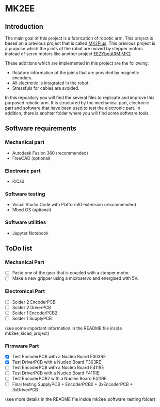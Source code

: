 # MK2EE
## Introduction
The main goal of this project is a fabrication of robotic arm. This project is based on a previous project that is called [MK2Plus](https://www.instructables.com/Robot-Arm-MK2-Plus-Stepper-Motor-Used/). This previous project is a purpose which the joints of the robot are moved by stepper motors instead of servo motors like another project [EEZYbotARM MK2](http://www.eezyrobots.it/eba_mk2.html).

These additions which are implemented in this project are the following:
* Rotatory information of the joints that are provided by magnetic encoders.
* All electronic is integrated in the robot.
* Stressfuls for cables are avoided.

In this repository you will find the several files to replicate and improve this purposed robotic arm. It is structured by the mechanical part, electronic part and software that have been used to test the electronic part. In addition, there is anohter folder where you will find some software tools.

## Software requirements
### Mechanical part
* Autodesk Fusion 360 (recommended)
* FreeCAD (optional)
### Electronic part
* KiCad
### Software testing
* Visual Studio Code with PlatformIO extension (recommended)
* Mbed OS (optional)
### Software utilities
* Jupyter Notebook

## ToDo list
### Mechanical Part
- [ ] Paste one of the gear that is coupled with a stepper motor.
- [ ] Make a new gripper using a microservo and energised with 5V.

### Electronical Part
- [ ] Solder 2 EncoderPCB
- [ ] Solder 2 DriverPCB
- [ ] Solder 1 EncoderPCB2
- [ ] Solder 1 SupplyPCB

(see some important information in the README file inside mk2ee_kicad_project)

### Firmware Part
- [x] Test EncoderPCB with a Nucleo Board F303RE
- [x] Test DriverPCB with a Nucleo Board F303RE
- [ ] Test EncoderPCB with a Nucleo Board F411RE
- [ ] Test DriverPCB with a Nucleo Board F411RE
- [ ] Test EncoderPCB2 with a Nucleo Board F411RE
- [ ] Final testing SupplyPCB + EncoderPCB2 + 3xEncoderPCB + 3xDriverPCB

(see more details in the README file inside mk2ee_software_testing folder)
